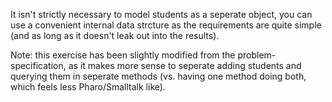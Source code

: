 It isn't strictly necessary to model students as a seperate object, you can use a convenient internal data strcture as the requirements are quite simple (and as long as it doesn't leak out into the results).Note: this exercise has been slightly modified from the problem-specification, as it makes more sense to seperate adding students and querying them in seperate methods (vs. having one method doing both, which feels less Pharo/Smalltalk like).